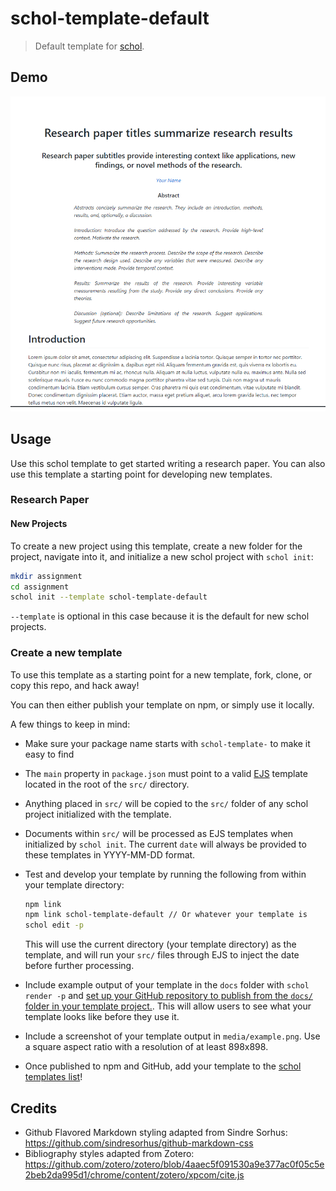 # schol-template-default

> Default template for [schol](https://github.com/schol-js/schol).

## Demo

[![thumbnail](https://github.com/schol-js/schol-template-default/blob/master/media/example.png)](https://schol-js.github.io/schol-template-default)

## Usage

Use this schol template to get started writing a research paper. You can also use this template a starting point for developing new templates.

### Research Paper

#### New Projects

To create a new project using this template, create a new folder for the project, navigate into it, and initialize a new schol project with `schol init`:

```sh
mkdir assignment
cd assignment
schol init --template schol-template-default
```

`--template` is optional in this case because it is the default for new schol projects.

### Create a new template

To use this template as a starting point for a new template, fork, clone, or copy this repo, and hack away!

You can then either publish your template on npm, or simply use it locally.

A few things to keep in mind:

 - Make sure your package name starts with `schol-template-` to make it easy to find

 - The `main` property in `package.json` must point to a valid [EJS](http://ejs.co/) template located in the root of the `src/` directory.

 - Anything placed in `src/` will be copied to the `src/` folder of any schol project initialized with the template.

 - Documents within `src/` will be processed as EJS templates when initialized by `schol init`. The current `date` will always be provided to these templates in YYYY-MM-DD format.

 - Test and develop your template by running the following from within your template directory:

   ```sh
   npm link
   npm link schol-template-default // Or whatever your template is
   schol edit -p
   ```
  
   This will use the current directory (your template directory) as the template, and will run your  `src/` files through EJS to inject the date before further processing.

 - Include example output of your template in the `docs` folder with `schol render -p` and [set up your GitHub repository to publish from the `docs/` folder in your template project.](https://help.github.com/articles/configuring-a-publishing-source-for-github-pages/#publishing-your-github-pages-site-from-a-docs-folder-on-your-master-branch). This will allow users to see what your template looks like before they use it.

 - Include a screenshot of your template output in `media/example.png`. Use a square aspect ratio with a resolution of at least 898x898.

 - Once published to npm and GitHub, add your template to the [schol templates list](https://github.com/schol-js/schol/wiki/templates)!

## Credits

 - Github Flavored Markdown styling adapted from Sindre Sorhus: https://github.com/sindresorhus/github-markdown-css
 - Bibliography styles adapted from Zotero: https://github.com/zotero/zotero/blob/4aaec5f091530a9e377ac0f05c5e2beb2da995d1/chrome/content/zotero/xpcom/cite.js